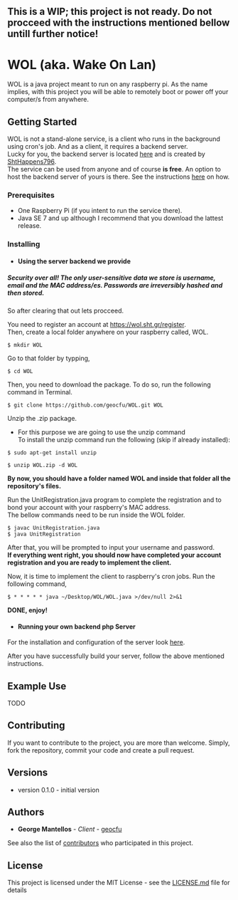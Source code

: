 ## This is a WIP; this project is not ready. Do not procceed with the instructions mentioned bellow untill further notice!

# WOL (aka. Wake On Lan)

WOL is a java project meant to run on any raspberry pi. As the name implies, with this project you will be able to remotely boot or power off your computer/s from anywhere.

## Getting Started

WOL is not a stand-alone service, is a client who runs in the background using cron's job. And as a client, it requires a backend server.  
Lucky for you, the backend server is located [here](https://github.com/ShtHappens796/Wake-On-LAN) and is created by [ShtHappens796](https://github.com/ShtHappens796).  
The service can be used from anyone and of course **is free**. An option to host the backend server of yours is there. See the instructions
[here](https://github.com/ShtHappens796/Wake-On-LAN#instructions) on how.

### Prerequisites

- One Raspberry Pi (if you intent to run the service there).
- Java SE 7 and up although I recommend that you download the lattest release.


### Installing

- #### Using the server backend we provide
##### Security over all! The only user-sensitive data we store is username, email and the MAC address/es. Passwords are irreversibly hashed and then stored.
So after clearing that out lets procceed.  

 You need to register an account at https://wol.sht.gr/register.  
Then, create a local folder anywhere on your raspberry called, WOL.
```
$ mkdir WOL
```
Go to that folder by typping,
```
$ cd WOL
```
Then, you need to download the package. To do so, run the following command
in Terminal.  
```
$ git clone https://github.com/geocfu/WOL.git WOL
```
Unzip the .zip package.  
 - For this purpose we are going to use the unzip command  
 To install the unzip command run the following (skip if already installed):
```
$ sudo apt-get install unzip
```  

 ```
 $ unzip WOL.zip -d WOL
 ```
 **By now, you should have a folder named WOL and inside that folder all the repository's files.**

 Run the UnitRegistration.java program to complete the registration and to bond your account with your raspberry's MAC address.  
 The bellow commands need to be run inside the WOL folder.
```
$ javac UnitRegistration.java
$ java UnitRegistration
```
After that, you will be prompted to input your username and password.  
**If everything went right, you should now have completed your account registration and you are ready to implement the client.**

 Now, it is time to implement the client to raspberry's cron jobs.
 Run the following command,
 ```
 $ * * * * * java ~/Desktop/WOL/WOL.java >/dev/null 2>&1
 ```

 **DONE, enjoy!**

- #### Running your own backend php Server

 For the installation and configuration of the server look [here](https://github.com/ShtHappens796/Wake-On-LAN).  

 After you have successfully build your server, follow the above mentioned instructions.

## Example Use

TODO

## Contributing

If you want to contribute to the project, you are more than welcome. Simply, fork the repository, commit your code and create a pull request.

## Versions
  - version 0.1.0 - initial version  

## Authors

* **George Mantellos** - *Client* - [geocfu](https://github.com/geocfu)

See also the list of [contributors](https://github.com/geocfu/WOL/contributors) who participated in this project.

## License

This project is licensed under the MIT License - see the [LICENSE.md](LICENSE) file for details
